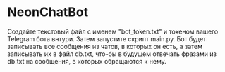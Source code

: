 # NeonChatBot
Создайте текстовый файл с именем "bot_token.txt" и токеном вашего Telegram бота внтури. Затем запустите скрипт main.py. Бот будет записывать все сообщения из чатов, в которых он есть, а затем записывать их в файл db.txt, что-бы в будущем отвечать фразами из db.txt на сообщения, в которых обращаются к нему.
